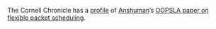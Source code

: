 The Cornell Chronicle has a [profile][cc] of [Anshuman][]’s [OOPSLA paper on flexible packet scheduling][paper].

[anshuman]: https://www.cs.cornell.edu/~amohan/
[paper]: https://dl.acm.org/doi/10.1145/3622845
[cc]: https://news.cornell.edu/stories/2023/12/researchers-mold-model-more-nimble-networks
